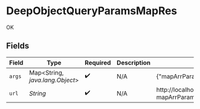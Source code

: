 # DeepObjectQueryParamsMapRes

OK


## Fields

| Field                                                                                                                                                                                                   | Type                                                                                                                                                                                                    | Required                                                                                                                                                                                                | Description                                                                                                                                                                                             | Example                                                                                                                                                                                                 |
| ------------------------------------------------------------------------------------------------------------------------------------------------------------------------------------------------------- | ------------------------------------------------------------------------------------------------------------------------------------------------------------------------------------------------------- | ------------------------------------------------------------------------------------------------------------------------------------------------------------------------------------------------------- | ------------------------------------------------------------------------------------------------------------------------------------------------------------------------------------------------------- | ------------------------------------------------------------------------------------------------------------------------------------------------------------------------------------------------------- |
| `args`                                                                                                                                                                                                  | Map<String, *java.lang.Object*>                                                                                                                                                                         | :heavy_check_mark:                                                                                                                                                                                      | N/A                                                                                                                                                                                                     | {"mapArrParam[test]":["test","test2"],"mapArrParam[test2]":["test3","test4"],"mapParam[test]":"value","mapParam[test2]":"value2"}                                                                       |
| `url`                                                                                                                                                                                                   | *String*                                                                                                                                                                                                | :heavy_check_mark:                                                                                                                                                                                      | N/A                                                                                                                                                                                                     | http://localhost:35123/anything/queryParams/deepObject/map?mapArrParam[test2]=test3&mapArrParam[test2]=test4&mapArrParam[test]=test&mapArrParam[test]=test2&mapParam[test2]=value2&mapParam[test]=value |